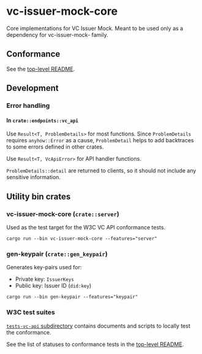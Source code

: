 # vc-issuer-mock-core

<!-- cargo-rdme start -->

Core implementations for VC Issuer Mock. Meant to be used only as a dependency for vc-issuer-mock- family.

## Conformance

See the [top-level README](https://github.com/laysakura/vc-issuer-mock/blob/main/README.md#conformance).

## Development

### Error handling

#### In `crate::endpoints::vc_api`

Use `Result<T, ProblemDetails>` for most functions. Since `ProblemDetails` requires `anyhow::Error` as a cause, `ProblemDetail` helps to add backtraces to some errors defined in other crates.

Use `Result<T, VcApiError>` for API handler functions.

`ProblemDetails::detail` are returned to clients, so it should not include any sensitive information.

## Utility bin crates

### vc-issuer-mock-core (`crate::server`)

Used as the test target for the W3C VC API conformance tests.

```console
cargo run --bin vc-issuer-mock-core --features="server"
```

### gen-keypair (`crate::gen_keypair`)

Generates key-pairs used for:

- Private key: `IssuerKeys`
- Public key: Issuer ID (`did:key`)

```console
cargo run --bin gen-keypair --features="keypair"
```

<!-- cargo-rdme end -->

### W3C test suites

[`tests-vc-api` subdirectory](./tests-vc-api/) contains documents and scripts to locally test the conformance.

See the list of statuses to conformance tests in the [top-level README](../../README.md).
